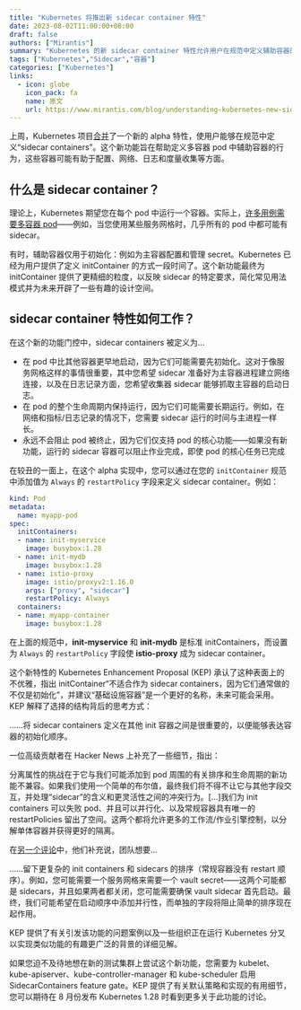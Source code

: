 ```yaml
---
title: "Kubernetes 将推出新 sidecar container 特性"
date: 2023-08-02T11:00:00+08:00
draft: false
authors: ["Mirantis"]
summary: "Kubernetes 的新 sidecar container 特性允许用户在规范中定义辅助容器的行为，以帮助配置、网络、日志和度量收集等方面。这个新功能旨在为多容器 pod 中的 sidecar 容器提供更精细的粒度，使其能够比 initContainer 更好地反映 sidecar 的特定要求，简化常见用法模式并为未来开辟了一些有趣的设计空间。"
tags: ["Kubernetes","Sidecar","容器"]
categories: ["Kubernetes"]
links:
  - icon: globe
    icon_pack: fa
    name: 原文
    url: https://www.mirantis.com/blog/understanding-kubernetes-new-sidecar-container-feature
---
```


上周，Kubernetes 项目[合并](https://github.com/kubernetes/kubernetes/pull/116429)了一个新的 alpha 特性，使用户能够在规范中定义“sidecar containers”。这个新功能旨在帮助定义多容器 pod 中辅助容器的行为，这些容器可能有助于配置、网络、日志和度量收集等方面。

## 什么是 sidecar container？

理论上，Kubernetes 期望您在每个 pod 中运行一个容器。实际上，[许多用例需要多容器 pod](https://www.mirantis.com/blog/kubernetes-pod-vs-container-multi-container-pods-and-container-communication/)——例如，当您使用某些服务网格时，几乎所有的 pod 中都可能有 sidecar。

有时，辅助容器仅用于初始化：例如为主容器配置和管理 secret。Kubernetes 已经为用户提供了定义 initContainer 的方式一段时间了。这个新功能最终为 initContainer 提供了更精细的粒度，以反映 sidecar 的特定要求，简化常见用法模式并为未来开辟了一些有趣的设计空间。

## sidecar container 特性如何工作？

在这个新的功能门控中，sidecar containers 被定义为...

- 在 pod 中比其他容器更早地启动，因为它们可能需要先初始化。这对于像服务网格这样的事情很重要，其中您希望 sidecar 准备好为主容器进程建立网络连接，以及在日志记录方面，您希望收集器 sidecar 能够抓取主容器的启动日志。
- 在 pod 的整个生命周期内保持运行，因为它们可能需要长期运行。例如，在网络和指标/日志记录的情况下，您需要 sidecar 运行的时间与主进程一样长。
- 永远不会阻止 pod 被终止，因为它们仅支持 pod 的核心功能——如果没有新功能，运行的 sidecar 容器可以阻止作业完成，即使 pod 的核心任务已完成

在较丑的一面上，在这个 alpha 实现中，您可以通过在您的 `initContainer` 规范中添加值为 `Always` 的 `restartPolicy` 字段来定义 sidecar container。例如：

```yaml
kind: Pod
metadata:
  name: myapp-pod
spec:
  initContainers:
  - name: init-myservice
    image: busybox:1.28
  - name: init-mydb
    image: busybox:1.28
  - name: istio-proxy
    image: istio/proxyv2:1.16.0
    args: ["proxy", "sidecar"]
    restartPolicy: Always
  containers:
  - name: myapp-container
    image: busybox:1.28
```

在上面的规范中，**init-myservice** 和 **init-mydb** 是标准 initContainers，而设置为 `Always` 的 `restartPolicy` 字段使 **istio-proxy** 成为 sidecar container。

这个新特性的 Kubernetes Enhancement Proposal (KEP) 承认了这种表面上的不优雅，指出 initContainer“不适合作为 sidecar containers，因为它们通常做的不仅是初始化”，并建议“基础设施容器”是一个更好的名称，未来可能会采用。KEP 解释了选择的结构背后的思考方式：

......将 sidecar containers 定义在其他 init 容器之间是很重要的，以便能够表达容器的初始化顺序。

一位高级贡献者在 Hacker News 上补充了一些细节，指出：

分离属性的挑战在于它与我们可能添加到 pod 周围的有关排序和生命周期的新功能不兼容。如果我们使用一个简单的布尔值，最终我们将不得不让它与其他字段交互，并处理“sidecar”的含义和更灵活性之间的冲突行为。[...]我们为 init containers 可以失败 pod、并且可以并行化、以及常规容器具有唯一的 restartPolicies 留出了空间。这两个都将允许更多的工作流/作业引擎控制，以分解单体容器并获得更好的隔离。

在[另一个评论](https://news.ycombinator.com/item?id=36666359)中，他们补充说，团队想要...

......留下更复杂的 init containers 和 sidecars 的排序（常规容器没有 restart 顺序）。例如，您可能需要一个服务网格来需要一个 vault secret——这两个可能都是 sidecars，并且如果两者都关闭，您可能需要确保 vault sidecar 首先启动。最终，我们可能希望在启动顺序中添加并行性，而单独的字段将阻止简单的排序现在起作用。

KEP 提供了有关引发该功能的问题案例以及一些组织正在运行 Kubernetes 分叉以实现类似功能的有趣更广泛的背景的详细见解。

如果您迫不及待地想在新的测试集群上尝试这个新功能，您需要为 kubelet、kube-apiserver、kube-controller-manager 和 kube-scheduler 启用 SidecarContainers feature gate。KEP 提供了有关默认策略和实现的有用细节，您可以期待在 8 月份发布 Kubernetes 1.28 时看到更多关于此功能的讨论。
